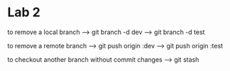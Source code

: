 # Lab 2
to remove a local branch --> git branch -d dev
                         --> git branch -d test

to remove a remote branch --> git push origin :dev
                          --> git push origin :test

to checkout another branch without commit changes --> git stash
